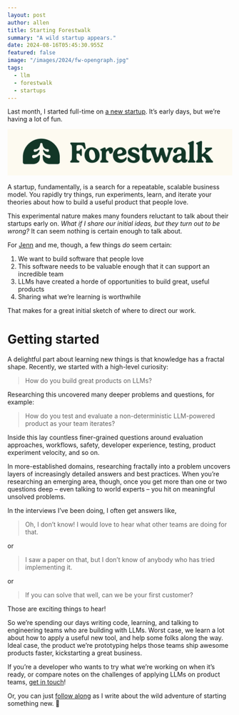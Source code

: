```yaml
---
layout: post
author: allen
title: Starting Forestwalk
summary: "A wild startup appears."
date: 2024-08-16T05:45:30.955Z
featured: false
image: "/images/2024/fw-opengraph.jpg"
tags:
  - llm
  - forestwalk
  - startups
---
```


Last month, I started full-time on [a new startup](https://forestwalk.ai/). It’s early days, but we’re having a lot of fun.

<div class="centered">
<a href="https://forestwalk.ai/"><img src="/images/2024/forestwalk-logo.png"></a>
</div>

A startup, fundamentally, is a search for a repeatable, scalable business model. You rapidly try things, run experiments, learn, and iterate your theories about how to build a useful product that people love.

This experimental nature makes many founders reluctant to talk about their startups early on. _What if I share our initial ideas, but they turn out to be wrong?_ It can seem nothing is certain enough to talk about.

For [Jenn](https://www.linkedin.com/in/jncoops/) and me, though, a few things _do_ seem certain:

1. We want to build software that people love
2. This software needs to be valuable enough that it can support an incredible team
3. LLMs have created a horde of opportunities to build great, useful products
4. Sharing what we’re learning is worthwhile

That makes for a great initial sketch of where to direct our work.

# Getting started

A delightful part about learning new things is that knowledge has a fractal shape. Recently, we started with a high-level curiosity:

> How do you build great products on LLMs?

Researching this uncovered many deeper problems and questions, for example:

> How do you test and evaluate a non-deterministic LLM-powered product as your team iterates?

Inside this lay countless finer-grained questions around evaluation approaches, workflows, safety, developer experience, testing, product experiment velocity, and so on.

In more-established domains, researching fractally into a problem uncovers layers of increasingly detailed answers and best practices. When you’re researching an emerging area, though, once you get more than one or two questions deep – even talking to world experts – you hit on meaningful unsolved problems.

In the interviews I’ve been doing, I often get answers like,

> Oh, I don’t know! I would love to hear what other teams are doing for that.

or

> I saw a paper on that, but I don’t know of anybody who has tried implementing it.

or

> If you can solve that well, can we be your first customer?

Those are exciting things to hear!

So we’re spending our days writing code, learning, and talking to engineering teams who are building with LLMs. Worst case, we learn a lot about how to apply a useful new tool, and help some folks along the way. Ideal case, the product we’re prototyping helps those teams ship awesome products faster, kickstarting a great business.

If you’re a developer who wants to try what we’re working on when it’s ready, or compare notes on the challenges of applying LLMs on product teams, [get in touch](https://om5mj4keoar.typeform.com/to/m9VicSt2?typeform-source=forestwalk.ai)!

Or, you can just [follow along](/follow/) as I write about the wild adventure of starting something new. 🚀
